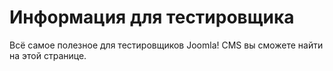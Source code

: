 # Информация для тестировщика
Всё самое полезное для тестировщиков Joomla! CMS вы сможете найти на этой странице.

